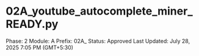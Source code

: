 # 02A_youtube_autocomplete_miner_READY.py

Phase: 2
Module: A
Prefix: 02A_
Status: Approved
Last Updated: July 28, 2025 7:05 PM (GMT+5:30)